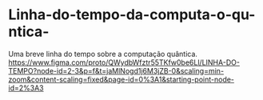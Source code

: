 # Linha-do-tempo-da-computa-o-qu-ntica-
Uma breve linha do tempo sobre a computação quântica.
https://www.figma.com/proto/QWydbWfztr55TKfw0be6Ll/LINHA-DO-TEMPO?node-id=2-3&p=f&t=jaMlNogd1j6M3jZB-0&scaling=min-zoom&content-scaling=fixed&page-id=0%3A1&starting-point-node-id=2%3A3
